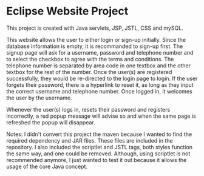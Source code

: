 # Eclipse Website Project

This project is created with Java servlets, JSP, JSTL, CSS and mySQL.

This website allows the user to either login or sign-up initially. Since the database information is empty, it is recommanded to sign-up first. The signup page will ask for a username, password and telephone number and to select the checkbox to agree with the terms and conditions. The telephone number is separated by area code in one textbox and the other textbox for the rest of the number. 
Once the user(s) are registered successfully, they would be re-directed to the login page to login. If the user forgets their password, there is a hyperlink to reset it, as long as they input the correct username and telephone number.
Once logged in, it welcomes the user by the username. 


Whenever the user(s) logs in, resets their password and registers incorrectly, a red popup message will advise so and when the same page is refreshed the popup will disappear.


Notes:
I didn't convert this project the maven because I wanted to find the required dependency and JAR files. These files are included in the repository.
I also included the scriptlet and JSTL tags, both styles function the same way, and one could be removed. Although, using scriptlet is not recommended anymore, I just wanted to test it out because it allows the usage of the core Java concept.


